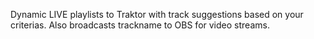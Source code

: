 Dynamic LIVE playlists to Traktor with track suggestions based on your criterias. Also broadcasts trackname to OBS for video streams.

